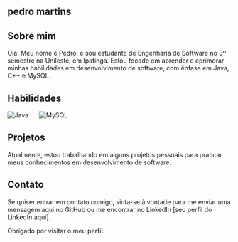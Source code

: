 ## pedro martins

## Sobre mim
Olá! Meu nome é Pedro, e sou estudante de Engenharia de Software no 3º semestre na Unileste, em Ipatinga. Estou focado em aprender e aprimorar minhas habilidades em desenvolvimento de software, com ênfase em Java, C++ e MySQL.

## Habilidades
<div>
  <img src="https://img.icons8.com/color/48/000000/java-coffee-cup-logo--v1.png" alt="Java" style="margin-right: 20px;">
 
  <img src="https://img.icons8.com/ios/50/000000/mysql-logo.png" alt="MySQL">
</div>

## Projetos
Atualmente, estou trabalhando em alguns projetos pessoais para praticar meus conhecimentos em desenvolvimento de software.

## Contato
Se quiser entrar em contato comigo, sinta-se à vontade para me enviar uma mensagem aqui no GitHub ou me encontrar no LinkedIn [seu perfil do LinkedIn aqui].

Obrigado por visitar o meu perfil.
